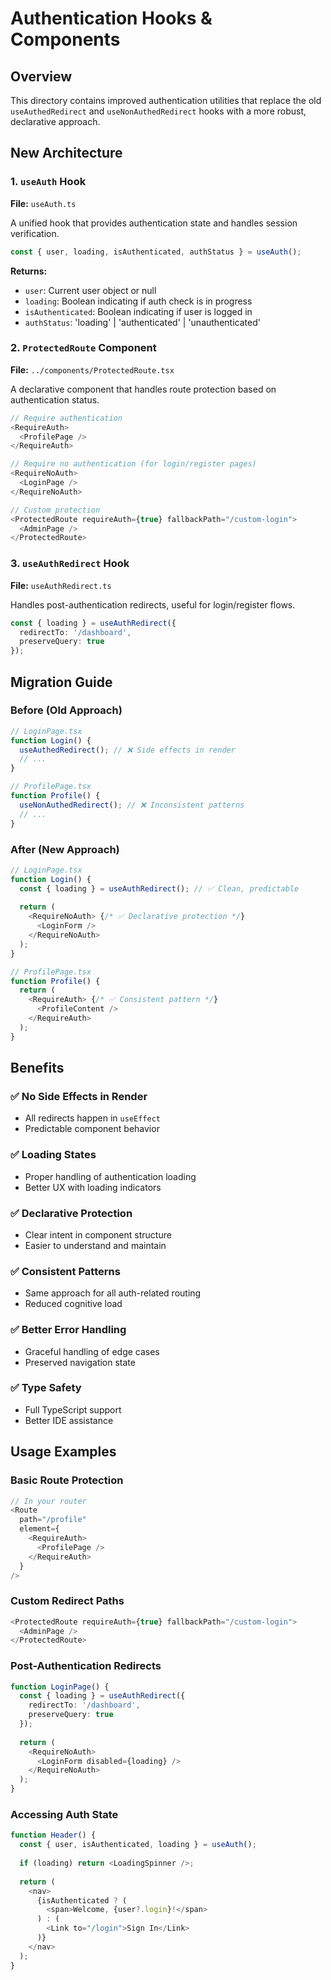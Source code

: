 # Authentication Hooks & Components

## Overview

This directory contains improved authentication utilities that replace the old `useAuthedRedirect` and `useNonAuthedRedirect` hooks with a more robust, declarative approach.

## New Architecture

### 1. `useAuth` Hook
**File:** `useAuth.ts`

A unified hook that provides authentication state and handles session verification.

```typescript
const { user, loading, isAuthenticated, authStatus } = useAuth();
```

**Returns:**
- `user`: Current user object or null
- `loading`: Boolean indicating if auth check is in progress
- `isAuthenticated`: Boolean indicating if user is logged in
- `authStatus`: 'loading' | 'authenticated' | 'unauthenticated'

### 2. `ProtectedRoute` Component
**File:** `../components/ProtectedRoute.tsx`

A declarative component that handles route protection based on authentication status.

```typescript
// Require authentication
<RequireAuth>
  <ProfilePage />
</RequireAuth>

// Require no authentication (for login/register pages)
<RequireNoAuth>
  <LoginPage />
</RequireNoAuth>

// Custom protection
<ProtectedRoute requireAuth={true} fallbackPath="/custom-login">
  <AdminPage />
</ProtectedRoute>
```

### 3. `useAuthRedirect` Hook
**File:** `useAuthRedirect.ts`

Handles post-authentication redirects, useful for login/register flows.

```typescript
const { loading } = useAuthRedirect({
  redirectTo: '/dashboard',
  preserveQuery: true
});
```

## Migration Guide

### Before (Old Approach)
```typescript
// LoginPage.tsx
function Login() {
  useAuthedRedirect(); // ❌ Side effects in render
  // ...
}

// ProfilePage.tsx
function Profile() {
  useNonAuthedRedirect(); // ❌ Inconsistent patterns
  // ...
}
```

### After (New Approach)
```typescript
// LoginPage.tsx
function Login() {
  const { loading } = useAuthRedirect(); // ✅ Clean, predictable
  
  return (
    <RequireNoAuth> {/* ✅ Declarative protection */}
      <LoginForm />
    </RequireNoAuth>
  );
}

// ProfilePage.tsx
function Profile() {
  return (
    <RequireAuth> {/* ✅ Consistent pattern */}
      <ProfileContent />
    </RequireAuth>
  );
}
```

## Benefits

### ✅ **No Side Effects in Render**
- All redirects happen in `useEffect`
- Predictable component behavior

### ✅ **Loading States**
- Proper handling of authentication loading
- Better UX with loading indicators

### ✅ **Declarative Protection**
- Clear intent in component structure
- Easier to understand and maintain

### ✅ **Consistent Patterns**
- Same approach for all auth-related routing
- Reduced cognitive load

### ✅ **Better Error Handling**
- Graceful handling of edge cases
- Preserved navigation state

### ✅ **Type Safety**
- Full TypeScript support
- Better IDE assistance

## Usage Examples

### Basic Route Protection
```typescript
// In your router
<Route 
  path="/profile" 
  element={
    <RequireAuth>
      <ProfilePage />
    </RequireAuth>
  } 
/>
```

### Custom Redirect Paths
```typescript
<ProtectedRoute requireAuth={true} fallbackPath="/custom-login">
  <AdminPage />
</ProtectedRoute>
```

### Post-Authentication Redirects
```typescript
function LoginPage() {
  const { loading } = useAuthRedirect({
    redirectTo: '/dashboard',
    preserveQuery: true
  });
  
  return (
    <RequireNoAuth>
      <LoginForm disabled={loading} />
    </RequireNoAuth>
  );
}
```

### Accessing Auth State
```typescript
function Header() {
  const { user, isAuthenticated, loading } = useAuth();
  
  if (loading) return <LoadingSpinner />;
  
  return (
    <nav>
      {isAuthenticated ? (
        <span>Welcome, {user?.login}!</span>
      ) : (
        <Link to="/login">Sign In</Link>
      )}
    </nav>
  );
}
``` 
